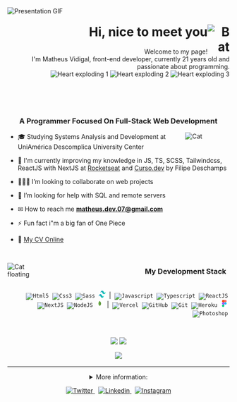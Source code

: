 <!-- PRESENTATION (GIF) -->
<img align="left" src=".github/presentationMV.gif" alt="Presentation GIF"  width="50%"/>

<!-- PRESENTATION -->
<h1 align="right">Hi, nice to meet you
    <img align="right" src=".github/bat.gif" alt="Bat" width="50">
</h1>
<p align="right">Welcome to my page!
    <br>
    I'm Matheus Vidigal, front-end developer, currently 21 years old and passionate about programming.
    <br>
    <img src=".github/heart.gif" alt="Heart exploding 1" width="70">
    <img src=".github/heart.gif" alt="Heart exploding 2" width="70">
    <img src=".github/heart.gif" alt="Heart exploding 3" width="70">
</p>

<br><br><br><!--spacing-3x-->

<!-- FOCUSED... -->
<h3 align="left">
    &nbsp;&nbsp;&nbsp;&nbsp;&nbsp;&nbsp;
    A Programmer Focused On Full-Stack Web Development
</h3>

<img align="right" src=".github/cat.gif" alt="Cat" width="20%">

<!-- ABOUT ME -->
- 🎓 Studying Systems Analysis and Development at UniAmérica Descomplica University Center

- 🌱 I'm currently improving my knowledge in JS, TS, SCSS, Tailwindcss, ReactJS with NextJS at [Rocketseat](https://app.rocketseat.com.br/me/matheus-vidigal-nyctibius) and [Curso.dev](https://curso.dev) by Filipe Deschamps

- 👨🏻‍💻 I’m looking to collaborate on web projects

- 🤔 I’m looking for help with SQL and remote servers

- ✉ How to reach me **matheus.dev.07@gmail.com**

- ⚡ Fun fact i"m a big fan of One Piece

- 📄 [My CV Online](https://cv-nyctibiusvii.vercel.app)

<br><!--spacing-->

<img align="left" src=".github/catBallon.gif" alt="Cat floating" width="50">
<!-- TECHNOLOGIES -->
<h3 align="right">
    My Development Stack
    &nbsp;
</h3>
<p align="right"><br>&nbsp;
    <code><img src=".github/tecSvg/html5.svg"       alt="Html5"       width="16" height="16"/></code>&nbsp;
    <code><img src=".github/tecSvg/css3.svg"        alt="Css3"        width="16" height="16"/></code>&nbsp;
    <code><img src=".github/tecSvg/sass.svg"        alt="Sass"        width="16" height="16"/></code>&nbsp;
    <code><img src=".github/tecSvg/tailwindcss.svg" alt="Tailwindcss" width="16" height="16"/></code>&nbsp;
    |&nbsp;
    <code><img src=".github/tecSvg/javascript.svg"  alt="Javascript"  width="16" height="16"/></code>&nbsp;
    <code><img src=".github/tecSvg/typescript.svg"  alt="Typescript"  width="16" height="16"/></code>&nbsp;
    <code><img src=".github/tecSvg/reactJS.svg"     alt="ReactJS"     width="16" height="16"/></code>&nbsp;
    <code><img src=".github/tecSvg/nextJS.svg"      alt="NextJS"      width="16" height="16"/></code>&nbsp;
    <code><img src=".github/tecSvg/nodeJS.svg"      alt="NodeJS"      width="16" height="16"/></code>&nbsp;
    <code><img src=".github/tecSvg/mongodb.svg"     alt="Mongodb"     width="16" height="16"/></code>&nbsp;
    |&nbsp;
    <code><img src=".github/tecSvg/vercel.svg"      alt="Vercel"      width="16" height="16"/></code>&nbsp;
    <code><img src=".github/tecSvg/github.svg"      alt="GitHub"      width="16" height="16"/></code>&nbsp;
    <code><img src=".github/tecSvg/git.svg"         alt="Git"         width="16" height="16"/></code>&nbsp;
    <code><img src=".github/tecSvg/heroku.svg"      alt="Heroku"      width="16" height="16"/></code>&nbsp;
    <code><img src=".github/tecSvg/figma.svg"       alt="Figma"       width="16" height="16"/></code>&nbsp;
    <code><img src=".github/tecSvg/photoshop.svg"   alt="Photoshop"   width="16" height="16"/></code>&nbsp;
    <!-- https://worldvectorlogo.com/ -->
</p>

<br><!--spacing-->

<!-- API | MYGITHUB -->
<p align="center">
    <picture>
        <source
            srcset="https://github-readme-stats.vercel.app/api?username=NyctibiusVII&custom_title=🍊%20Matheus%20Vidigal's%20GitHub%20Stats&show_icons=true&count_private=true&hide=issues&theme=dark&title_color=ff441e&text_color=fd5634&icon_color=f74716&bg_color=0d1117&border_color=fd5634"
            media="(prefers-color-scheme: dark)"
        />
        <source
            srcset="https://github-readme-stats.vercel.app/api?username=NyctibiusVII&custom_title=🍊%20Matheus%20Vidigal's%20GitHub%20Stats&show_icons=true&count_private=true&hide=issues&title_color=ff441e&text_color=0d1117&icon_color=f74716&bg_color=ffffff&border_color=282a36"
            media="(prefers-color-scheme: light), (prefers-color-scheme: no-preference)"
        />
        <img src="https://github-readme-stats.vercel.app/api?username=NyctibiusVII&count_private=true&show_icons=true" width="58%"/>
    </picture>
    <picture>
        <source
            srcset="https://github-readme-stats.vercel.app/api/top-langs?username=NyctibiusVII&line_height=9&layout=compact&custom_title=🍧%20Most%20Used%20Languages&theme=dark&title_color=ff79c6&text_color=ff79c6&icon_color=f74716&bg_color=0d1117&border_color=ff79c6"
            media="(prefers-color-scheme: dark)"
        />
        <source
            srcset="https://github-readme-stats.vercel.app/api/top-langs?username=NyctibiusVII&line_height=9&layout=compact&custom_title=🍧%20Most%20Used%20Languages&title_color=ff79c6&text_color=0d1117&icon_color=f74716&bg_color=ffffff&border_color=282a36"
            media="(prefers-color-scheme: light), (prefers-color-scheme: no-preference)"
        />
        <img src="https://github-readme-stats.vercel.app/api/top-langs?username=NyctibiusVII&line_height=9&layout=compact" width="38%"/>
    </picture>
</p>

<!-- API | POINTS -->
<p align="center">
    <picture>
        <source
            srcset="https://github-profile-trophy.vercel.app?username=NyctibiusVII&theme=dracula&row=1&column=7&margin-w=7&margin-h=7&no-frame=true"
            media="(prefers-color-scheme: dark)"
        />
        <source
            srcset="https://github-profile-trophy.vercel.app?username=NyctibiusVII&theme=flat&row=1&column=7&margin-w=7&margin-h=7&no-frame=true"
            media="(prefers-color-scheme: light), (prefers-color-scheme: no-preference)"
        />
        <img src="https://github-profile-trophy.vercel.app?username=NyctibiusVII&title=MultiLanguage,Followers,Stars,PullRequest,Repositories,Commits,Reviews&row=1&column=7&margin-w=7&margin-h=7&no-frame=true"/>
    </picture>
</p>
<!--
    #282a36 | #0d1117 (Dracula    |     Github)
    #ffffff | #fbfbfb (White      |     Shadow)
    #ff79c6 | #6651ab (Bubble gum |     Github)
    #ff441e | #ff3108 (Orange     | DarkOrange)
-->

<!--line-->
---

<!-- MORE INFO -->
<details align="center">
    <summary>More information:</summary>
    <br><!--spacing-->
    <img align="left" src="https://github-readme-activity-graph.vercel.app/graph?username=NyctibiusVII&theme=github-compact&area=true&hide_title&custom_title=🐱‍👤%20Matheus%20Vidigal's%20Contribution%20Graph" width="60%"/>
    <p align="right">
        <p align="center">
            <img src="https://profile-counter.glitch.me/NyctibiusVII/count.svg" width="30%"/>
            <picture>
                <source
                    srcset="http://github-readme-streak-stats.herokuapp.com?user=NyctibiusVII&theme=github-dark"
                    media="(prefers-color-scheme: dark)"
                />
                <source
                    srcset="http://github-readme-streak-stats.herokuapp.com?user=NyctibiusVII&theme=github-light"
                    media="(prefers-color-scheme: light), (prefers-color-scheme: no-preference)"
                />
                <img src="http://github-readme-streak-stats.herokuapp.com?user=NyctibiusVII" width="30%"/>
            </picture>
        </p>
    </p>
</details>

<!-- REDES SOCIAIS -->
<p align="center">
    <a href="https://twitter.com/NyctibiusVII" target="blank">
        <img src=".github/socialSvg/twitter.svg" alt="Twitter" height="20"/>
    </a>&nbsp;
    <a href="https://www.linkedin.com/in/matheus-vidigal-nyctibiusvii" target="blank">
        <img src=".github/socialSvg/linkedin.svg" alt="Linkedin" height="20"/>
    </a>&nbsp;
    <a href="https://www.instagram.com/nyctibius_vii" target="blank">
        <img src=".github/socialSvg/instagram.svg" alt="Instagram" height="20"/>
    </a>
</p>

<!--
**NyctibiusVII/NyctibiusVII** is a ✨ _special_ ✨ repository because its `README.md` (this file) appears on your GitHub profile.

Here are some ideas to get you started:

- 🔭 I’m currently working on ...
- 🌱 I’m currently learning ...
- 👯 I’m looking to collaborate on ...
- 🤔 I’m looking for help with ...
- 💬 Ask me about ...
- 📫 How to reach me: ...
- 😄 Pronouns: ...
- ⚡ Fun fact: ...
-->
